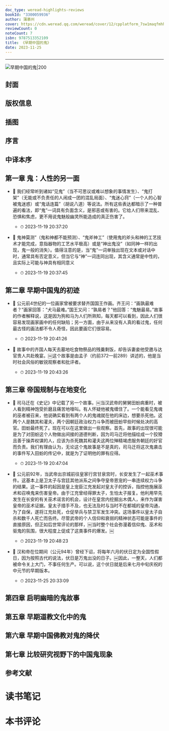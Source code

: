 ```yaml
---
doc_type: weread-highlights-reviews
bookId: "3300059936"
author: 蒲慕州
cover: https://cdn.weread.qq.com/weread/cover/12/cpplatform_7sw1maqfmhhptae26yaqzt/t7_cpplatform_7sw1maqfmhhptae26yaqzt1685344963.jpg
reviewCount: 0
noteCount: 7
isbn: 9787513352109
title: 《早期中国的鬼》
date: 2023-11-25
---
```


---

![ 早期中国的鬼|200](https://cdn.weread.qq.com/weread/cover/12/cpplatform_7sw1maqfmhhptae26yaqzt/t7_cpplatform_7sw1maqfmhhptae26yaqzt1685344963.jpg)


## 封面

## 版权信息

## 插图

## 序言

## 中译本序

## 第一章 鬼：人性的另一面


- 📌 我们经常听到诸如“见鬼”（当不可思议或难以想象的事情发生）、“鬼打架”（无能或不负责任的人闹成一团的混乱局面）、“鬼迷心窍”（一个人的心智被鬼迷惑）或“鬼话连篇”（胡说八道）等说法。所有这些表达都暗示了一种普遍的看法，即“鬼”一词具有负面含义，是邪恶或有害的。它给人们带来混乱、恐惧和焦虑，更不用说鬼魅般幽灵所能造成的真正伤害了。 
    - ⏱ 2023-11-19 20:37:20 

- 📌 鬼神莫测”（鬼和神都不能预测）、“鬼斧神工”（使用鬼的斧头和神的工艺技术才能完成，意指器物的工艺水平极高）或是“神出鬼没”（如同神一样的出现，鬼一般的消失）。值得注意的是，当“鬼”一词单独出现在文本或对话中时，通常具有否定意义，但当它与“神”一词连同出现，其含义通常是中性的，且实际上可能与神具有相同意义 
    - ⏱ 2023-11-19 20:37:45 
## 第二章 早期中国鬼的初迹


- 📌 公元前4世纪的一位画家曾被要求替齐国国王作画。齐王问：“画孰最难者？”画家回答：“犬马最难。”国王又问：“孰易者？”他回答：“鬼魅最易。”故事的作者解释说，这是因为狗和马为人们所熟知，每天都可以看到，因此人们很容易发现画家画中的任何缺陷；另一方面，由于从来没有人真的看过鬼，任何最古怪的画法都不令人奇怪，因此要画它们很容易。 
    - ⏱ 2023-11-19 20:41:26 

- 📌 故事中的齐国人每天去墓地吃食物祭品的残羹剩饭，却告诉妻妾他受邀与达官贵人共赴晚宴。￼这个故事是由孟子（约前372—前289）讲述的，他是当时社会风俗的敏锐观察者和批评者。 
    - ⏱ 2023-11-19 20:43:26 
## 第三章 帝国规制与在地变化


- 📌 司马迁在《史记》中记载了另一个故事。￼当汉武帝的舅舅田蚡病重时，被人看到精神饱受折磨且痛苦地嚎叫。有人怀疑他被鬼缠住了。一个能看见鬼魂的巫者被召来，他说确实看到有两个人的鬼魂就在他的床边，想要杀死他。这两个人是魏其和灌夫，两个因朝廷政治权力斗争而被田蚡早些时候处决的高官。田蚡最终死了。现在可以在这里做出一些观察。首先，故事的出现很可能是为了对田蚡这个人物做出间接的道德判断，因为司马迁将他描绘成一个狡猾且善于操弄权谋的人，应该为杀死魏其和灌夫这两位殚精竭虑服务朝廷的好官而负责。我们有理由认为，无论这个鬼故事是不是真的，司马迁将这次鬼袭击的事件写入田蚡的传记中，就是为了证明他的罪有应得。 
    - ⏱ 2023-11-19 20:47:04 

- 📌 公元前92年，当武帝出京城前往皇家行宫甘泉宫时，长安发生了一起巫术事件。这基本上是卫太子与宫廷其他派系之间争夺皇帝恩宠的一串连续权力斗争的结果。这一事件的起因是皇上宠臣江充发起对皇太子的控诉，指控他施展巫术和召唤鬼来伤害皇帝。由于江充曾经得罪太子，生怕太子报复。他利用早先发生在长安的有关巫术谣言的机会，设计在皇宫内挖掘出木偶人，来作为谋害皇帝的巫术证据。皇太子措手不及，也无法及时与当时不在都城的皇帝沟通，为了自保，遂将江充处死，仓促举兵与禁卫军发生冲突。这场事件以皇太子自杀和数千人死亡而告终。尽管武帝的个人信仰和衰弱的精神状态可能是事件的直接原因，但正如后世常评论的那样，￼当时整个社会弥漫着信仰鬼、巫术和驱鬼的氛围，很大程度上促成了这类事件的爆发。￼ 
    - ⏱ 2023-11-19 20:48:23 

- 📌 汉和帝在位期间（公元94年）曾经下诏，将每年六月的伏日定为全国性假日，因为按照古代的说法，伏日是万鬼出没的日子。￼因此，一整天，人们都被命令关上大门，不事任何生产。可以说，这个伏日就是后来七月中旬庆祝的中元节的早期版本。 
    - ⏱ 2023-11-25 20:33:09 
## 第四章 启明幽暗的鬼故事

## 第五章 早期道教文化中的鬼

## 第六章 早期中国佛教对鬼的降伏

## 第七章 比较研究视野下的中国鬼现象

## 参考文献


# 读书笔记


# 本书评论
